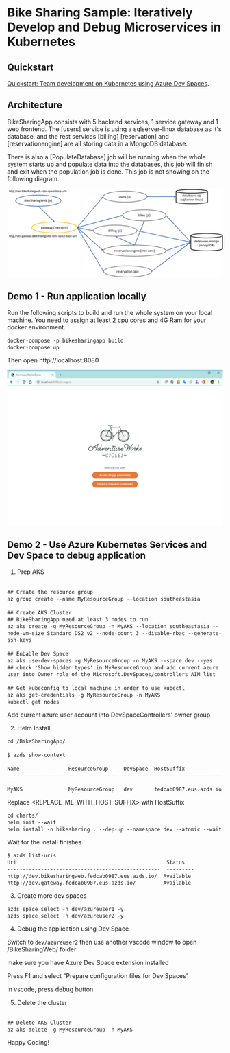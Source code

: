 # Bike Sharing Sample: Iteratively Develop and Debug Microservices in Kubernetes

## Quickstart

[Quickstart: Team development on Kubernetes using Azure Dev Spaces](https://docs.microsoft.com/en-us/azure/dev-spaces/quickstart-team-development).

## Architecture 

BikeSharingApp consists with 5 backend services, 1 service gateway and 1 web frontend. The [users] service is using a sqlserver-linux database as it's database, and the rest services [billing] [reservation] and [reservationengine] are all storing data in a MongoDB database. 

There is also a [PopulateDatabase] job will be running when the whole system starts up and populate data into the databases, this job will finish and exit when the population job is done. This job is not showing on the following diagram.

![](./BikeSharingApp-Arc.png)

## Demo 1 - Run application locally

Run the following scripts to build and run the whole system on your local machine. You need to assign at least 2 cpu cores and 4G Ram for your docker environment. 

```shell
docker-compose -p bikesharingapp build
docker-compose up
```
Then open http://localhost:8080

![](./home-screen.png)


## Demo 2 - Use Azure Kubernetes Services and Dev Space to debug application

1. Prep AKS

```shell

## Create the resource group
az group create --name MyResourceGroup --location southeastasia

## Create AKS Cluster
## BikeSharingApp need at least 3 nodes to run
az aks create -g MyResourceGroup -n MyAKS --location southeastasia --node-vm-size Standard_DS2_v2 --node-count 3 --disable-rbac --generate-ssh-keys

## Enbable Dev Space
az aks use-dev-spaces -g MyResourceGroup -n MyAKS --space dev --yes
## check 'Show hidden types' in MyResourceGroup and add current azure user into Owner role of the Microsoft.DevSpaces/controllers AIM list

## Get kubeconfig to local machine in order to use kubectl
az aks get-credentials -g MyResourceGroup -n MyAKS
kubectl get nodes

```

Add current azure user account into DevSpaceControllers' owner group


2. Helm Install

```shell
cd /BikeSharingApp/

$ azds show-context

Name                ResourceGroup     DevSpace  HostSuffix
------------------  ----------------  --------  -----------------------
MyAKS               MyResourceGroup   dev       fedcab0987.eus.azds.io
```

Replace <REPLACE_ME_WITH_HOST_SUFFIX> with HostSuffix

```shell
cd charts/
helm init --wait
helm install -n bikesharing . --dep-up --namespace dev --atomic --wait
```
Wait for the install finishes

```
$ azds list-uris
Uri                                                 Status
--------------------------------------------------  ---------
http://dev.bikesharingweb.fedcab0987.eus.azds.io/  Available
http://dev.gateway.fedcab0987.eus.azds.io/         Available
```

3. Create more dev spaces

```shell
azds space select -n dev/azureuser1 -y
azds space select -n dev/azureuser2 -y
```

4. Debug the application using Dev Space

Switch to `dev/azureuser2` then use another vscode window to open /BikeSharingWeb/ folder

make sure you have Azure Dev Space extension installed

Press F1 and select "Prepare configuration files for Dev Spaces"

in vscode, press debug button.

5. Delete the cluster

```shell

## Delete AKS Cluster
az aks delete -g MyResourceGroup -n MyAKS
```

Happy Coding!